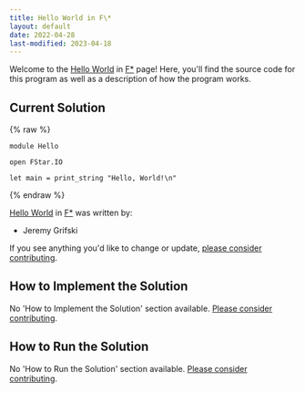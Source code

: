 ```yaml
---
title: Hello World in F\*
layout: default
date: 2022-04-28
last-modified: 2023-04-18
---
```


Welcome to the [Hello World](https://sampleprograms.io/projects/hello-world) in [F\*](https://sampleprograms.io/languages/f-star) page! Here, you'll find the source code for this program as well as a description of how the program works.

## Current Solution

{% raw %}

```f\*
module Hello

open FStar.IO

let main = print_string "Hello, World!\n"
```

{% endraw %}

[Hello World](https://sampleprograms.io/projects/hello-world) in [F\*](https://sampleprograms.io/languages/f-star) was written by:

- Jeremy Grifski

If you see anything you'd like to change or update, [please consider contributing](https://github.com/TheRenegadeCoder/sample-programs).

## How to Implement the Solution

No 'How to Implement the Solution' section available. [Please consider contributing](https://github.com/TheRenegadeCoder/sample-programs-website).

## How to Run the Solution

No 'How to Run the Solution' section available. [Please consider contributing](https://github.com/TheRenegadeCoder/sample-programs-website).